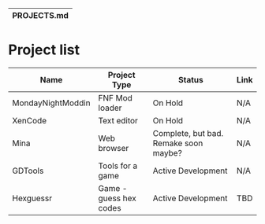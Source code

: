 |PROJECTS.md|
|-----------|

# Project list
|Name|Project Type|Status|Link|
|----|------------|------|----|
|MondayNightModdin|FNF Mod loader|On Hold|N/A|
|XenCode|Text editor|On Hold|N/A|
|Mina|Web browser|Complete, but bad. Remake soon maybe?|N/A|
|GDTools|Tools for a game|Active Development|N/A|
|Hexguessr|Game - guess hex codes|Active Development|TBD|
